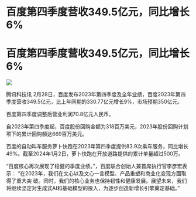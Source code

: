# 百度第四季度营收349.5亿元，同比增长6%

# 百度第四季度营收349.5亿元，同比增长6%

![](https://inews.gtimg.com/news_bt/OFug6OVofuC9Igs1cwIkp-Y0Vr2d7hMdKblNj2kQvTKXwAA/1000)

腾讯科技讯
2月28日，百度发布2023年第四季度及全年业绩，百度2023年第四季度营收349.5亿元，比上年同期的330.77亿元增长9%，市场预期350亿元。

百度第四季度调整后营业利润70.8亿元人民币。

自2023年第四季度起，百度股份回购金额为318百万美元，2023年股份回购计划项下的累计回购额达669百万美元。

百度的自动叫车服务萝卜快跑在2023年第四季度提供83.9次乘车服务，同比增长49%。截至2024年1月2日，萝卜快跑在开放道路提供的累计单量超过500万。

“百度核心再次展现了稳健的季度业绩。”，百度联合创始人兼首席执行官李彦宏表示：
“在2023年，我们在文心以及文心一言模型、产品重塑和商业化变现方面取得了重大突
破。同时，我们的核心业务也保持韧性和健康发展。展望未来，我们将继续坚定对生成式AI和基础模型的投入，为逐步创造新增长引擎奠定基础。”

